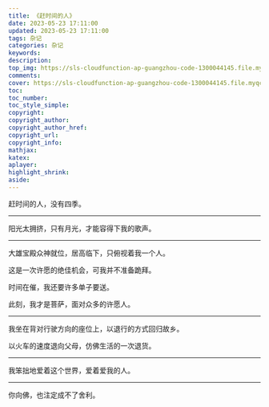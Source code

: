 ```yaml
---
title: 《赶时间的人》
date: 2023-05-23 17:11:00
updated: 2023-05-23 17:11:00
tags: 杂记
categories: 杂记
keywords:
description:
top_img: https://sls-cloudfunction-ap-guangzhou-code-1300044145.file.myqcloud.com/upload/202305231706187.webp
comments:
cover: https://sls-cloudfunction-ap-guangzhou-code-1300044145.file.myqcloud.com/upload/202305231706187.webp
toc:
toc_number:
toc_style_simple:
copyright:
copyright_author:
copyright_author_href:
copyright_url:
copyright_info:
mathjax:
katex:
aplayer:
highlight_shrink:
aside:
---
```


赶时间的人，没有四季。

------

阳光太拥挤，只有月光，才能容得下我的歌声。

------

大雄宝殿众神就位，居高临下，只俯视着我一个人。

这是一次许愿的绝佳机会，可我并不准备跪拜。

时间在催，我还要许多单子要送。

此刻，我才是菩萨，面对众多的许愿人。

------

我坐在背对行驶方向的座位上，以退行的方式回归故乡。

以火车的速度退向父母，仿佛生活的一次退货。

------

我笨拙地爱着这个世界，爱着爱我的人。

------

你向佛，也注定成不了舍利。

